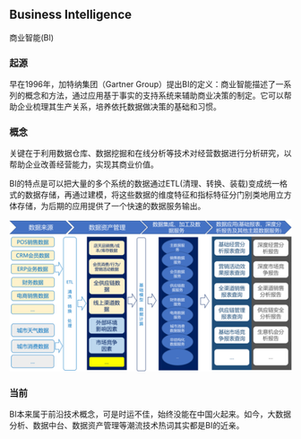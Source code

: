 ## Business Intelligence
商业智能(BI)

### 起源
早在1996年，加特纳集团（Gartner Group）提出BI的定义：商业智能描述了一系列的概念和方法，通过应用基于事实的支持系统来辅助商业决策的制定。它可以帮助企业梳理其生产关系，培养依托数据做决策的基础和习惯。

### 概念
关键在于利用数据仓库、数据挖掘和在线分析等技术对经营数据进行分析研究，以帮助企业改善经营能力，实现其商业价值。

BI的特点是可以把大量的多个系统的数据通过ETL(清理、转换、装载)变成统一格式的数据存储，再通过建模，将这些数据的维度特征和指标特征分门别类地用立方体存储，为后期的应用提供了一个快速的数据服务输出。

![](images/README0.png)

### 当前
BI本来属于前沿技术概念，可是时运不佳，始终没能在中国火起来。如今，大数据分析、数据中台、数据资产管理等潮流技术热词其实都是BI的近亲。




















